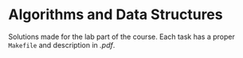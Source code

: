 # Algorithms and Data Structures

Solutions made for the lab part of the course. Each task has a proper ```Makefile``` and description in *.pdf*.
